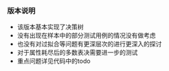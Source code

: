 ### 版本说明
- 该版本基本实现了决策树
- 没有出现在样本中的部分测试用例的情况没有做考虑
- 也没有对过拟合等问题有更深层次的进行更深入的探讨
- 对于属性耗尽后的多数表决需要进一步的测试
- 重点问题详见代码中的todo 